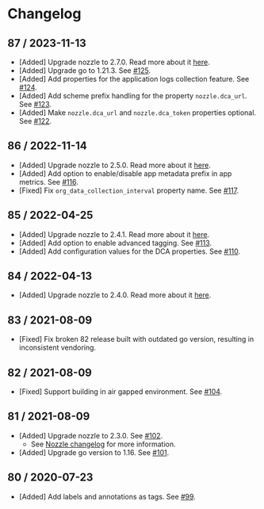 # Changelog


## 87 / 2023-11-13

* [Added] Upgrade nozzle to 2.7.0. Read more about it [here](https://github.com/DataDog/datadog-firehose-nozzle/releases/tag/2.7.0).
* [Added] Upgrade go to 1.21.3. See [#125](https://github.com/DataDog/datadog-firehose-nozzle-release/pull/125).
* [Added] Add properties for the application logs collection feature. See [#124](https://github.com/DataDog/datadog-firehose-nozzle-release/pull/124).
* [Added] Add scheme prefix handling for the property `nozzle.dca_url`. See [#123](https://github.com/DataDog/datadog-firehose-nozzle-release/pull/123).
* [Added] Make `nozzle.dca_url` and `nozzle.dca_token` properties optional. See [#122](https://github.com/DataDog/datadog-firehose-nozzle-release/pull/122).

## 86 / 2022-11-14

* [Added] Upgrade nozzle to 2.5.0. Read more about it [here](https://github.com/DataDog/datadog-firehose-nozzle/releases/tag/2.5.0).
* [Added] Add option to enable/disable app metadata prefix in app metrics. See [#116](https://github.com/DataDog/datadog-firehose-nozzle-release/pull/116).
* [Fixed] Fix `org_data_collection_interval` property name. See [#117](https://github.com/DataDog/datadog-firehose-nozzle-release/pull/117).

## 85 / 2022-04-25

* [Added] Upgrade nozzle to 2.4.1. Read more about it [here](https://github.com/DataDog/datadog-firehose-nozzle/releases/tag/2.4.1).
* [Added] Add option to enable advanced tagging. See [#113](https://github.com/DataDog/datadog-firehose-nozzle-release/pull/113).
* [Added] Add configuration values for the DCA properties. See [#110](https://github.com/DataDog/datadog-firehose-nozzle-release/pull/110).

## 84 / 2022-04-13

* [Added] Upgrade nozzle to 2.4.0. Read more about it [here](https://github.com/DataDog/datadog-firehose-nozzle/releases/tag/2.4.0).

## 83 / 2021-08-09

* [Fixed] Fix broken 82 release built with outdated go version, resulting in inconsistent vendoring.

## 82 / 2021-08-09

* [Fixed] Support building in air gapped environment. See [#104](https://github.com/DataDog/datadog-firehose-nozzle-release/pull/104).

## 81 / 2021-08-09

* [Added] Upgrade nozzle to 2.3.0. See [#102](https://github.com/DataDog/datadog-firehose-nozzle-release/pull/102).
  - See [Nozzle changelog](https://github.com/DataDog/datadog-firehose-nozzle/blob/master/CHANGELOG.md#230--2021-08-05) for more information.
* [Added] Upgrade go version to 1.16. See [#101](https://github.com/DataDog/datadog-firehose-nozzle-release/pull/101).

## 80 / 2020-07-23

* [Added] Add labels and annotations as tags. See [#99](https://github.com/DataDog/datadog-firehose-nozzle-release/pull/99).
